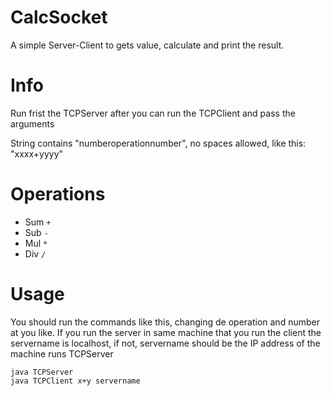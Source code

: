 # CalcSocket
A simple Server-Client to gets value, calculate and print the result.

# Info

Run frist the TCPServer after you can run the TCPClient and pass the arguments

String contains "numberoperationnumber", no spaces allowed, like this:	
	"xxxx+yyyy"

# Operations
 - Sum `+`
 - Sub `-`
 - Mul `*`
 - Div `/`

# Usage

You should run the commands like this, changing de operation and number at you like.
If you run the server in same machine that you run the client the servername is
localhost, if not, servername should be the IP address of the machine runs TCPServer

	java TCPServer
	java TCPClient x+y servername
